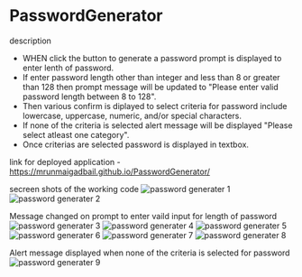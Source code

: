 # PasswordGenerator
description
- WHEN click the button to generate a password prompt is displayed to enter lenth of password.
- If enter password length other than integer and less than 8 or greater than 128 then prompt message will be updated to "Please enter valid password length between 8 to 128".
- Then various confirm is diplayed to select criteria for password include lowercase, uppercase, numeric, and/or special characters.
- If none of the criteria is selected alert message will be displayed "Please select atleast one category".
- Once criterias are selected password is displayed in textbox.

link for deployed application - https://mrunmaigadbail.github.io/PasswordGenerator/

secreen shots of the working code
![password generater 1](https://github.com/mrunmaigadbail/PasswordGenerator/assets/141286475/546c2b40-f823-4d24-8bef-54605aa578ac)
![password generater 2](https://github.com/mrunmaigadbail/PasswordGenerator/assets/141286475/f5e56881-ad65-4424-95f6-74861f678644)


Message changed on prompt to enter vaild input for length of password
![password generater 3](https://github.com/mrunmaigadbail/PasswordGenerator/assets/141286475/65376822-752c-4dd8-9ff3-8f5d2e87d879)
![password generater 4](https://github.com/mrunmaigadbail/PasswordGenerator/assets/141286475/f41b7592-b7c6-469f-9473-b2026205f64c)
![password generater 5](https://github.com/mrunmaigadbail/PasswordGenerator/assets/141286475/1c43090e-98d8-4cb9-bf4f-0c8f5d4066a2)
![password generater 6](https://github.com/mrunmaigadbail/PasswordGenerator/assets/141286475/55b5253b-abea-4b96-8d04-fbb075a25942)
![password generater 7](https://github.com/mrunmaigadbail/PasswordGenerator/assets/141286475/16434ffb-e9d1-4356-b329-584cae0ad1b4)
![password generater 8](https://github.com/mrunmaigadbail/PasswordGenerator/assets/141286475/17cb2575-5be1-4537-b462-025fa67d3c4a)


Alert message displayed when none of the criteria is selected for password
![password generater 9](https://github.com/mrunmaigadbail/PasswordGenerator/assets/141286475/c3dfb197-77f9-4442-8678-a873f427281e)






